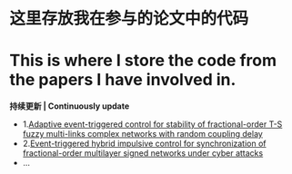 # 这里存放我在参与的论文中的代码

# This is where I store the code from the papers I have involved in.

**持续更新 | Continuously update**


+ 1.[Adaptive event-triggered control for stability of fractional-order T-S fuzzy  multi-links complex networks with random coupling delay](https://www.sciencedirect.com/science/article/pii/S096007792300975X)
+ 2.[Event-triggered hybrid impulsive control for synchronization of fractional-order multilayer signed networks under cyber attacks](https://www.sciencedirect.com/science/article/abs/pii/S0893608024000406)
+ ...
